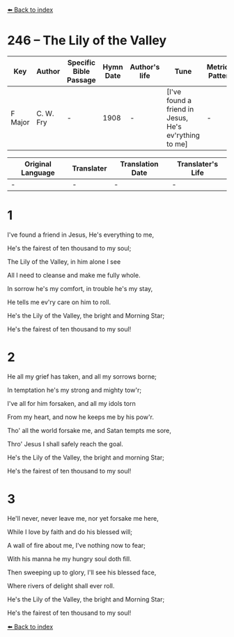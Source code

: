 [⬅️ Back to index](../README.md)

# 246 – The Lily of the Valley

Key | Author   | Specific Bible Passage     |Hymn Date |Author's life |Tune |Metrical Pattern   |Composer/Source
-- | --------- | ---------------------------|----------|--------------|-----|-------------------|-------------  
F Major |C. W. Fry |- |1908 |- |[I've found a friend in Jesus, He's ev'rything to me] |- |-

Original Language | Translater | Translation Date   | Translater's Life  
----------------- | --------- | --------------------|-------------     
\- |- |- |-




# 1

I've found a friend in Jesus, He's everything to me,

He's the fairest of ten thousand to my soul;

The Lily of the Valley, in him alone I see

All I need to cleanse and make me fully whole.

In sorrow he's my comfort, in trouble he's my stay,

He tells me ev'ry care on him to roll.

He's the Lily of the Valley, the bright and Morning Star;

He's the fairest of ten thousand to my soul!



# 2

He all my grief has taken, and all my sorrows borne;

In temptation he's my strong and mighty tow'r;

I've all for him forsaken, and all my idols torn

From my heart, and now he keeps me by his pow'r.

Tho' all the world forsake me, and Satan tempts me sore,

Thro' Jesus I shall safely reach the goal.

He's the Lily of the Valley, the bright and morning Star;

He's the fairest of ten thousand to my soul!



# 3

He'll never, never leave me, nor yet forsake me here,

While I love by faith and do his blessed will;

A wall of fire about me, I've nothing now to fear;

With his manna he my hungry soul doth fill.

Then sweeping up to glory, I'll see his blessed face,

Where rivers of delight shall ever roll.

He's the Lily of the Valley, the bright and Morning Star;

He's the fairest of ten thousand to my soul!

[⬅️ Back to index](../README.md)
